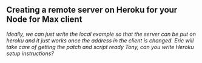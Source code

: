 ## Creating a remote server on Heroku for your Node for Max client

*Ideally, we can just write the local example so that the server can be put on heroku and it just works once the address in the client is changed.*
*Eric will take care of getting the patch and script ready*
*Tony, can you write Heroku setup instructions?*